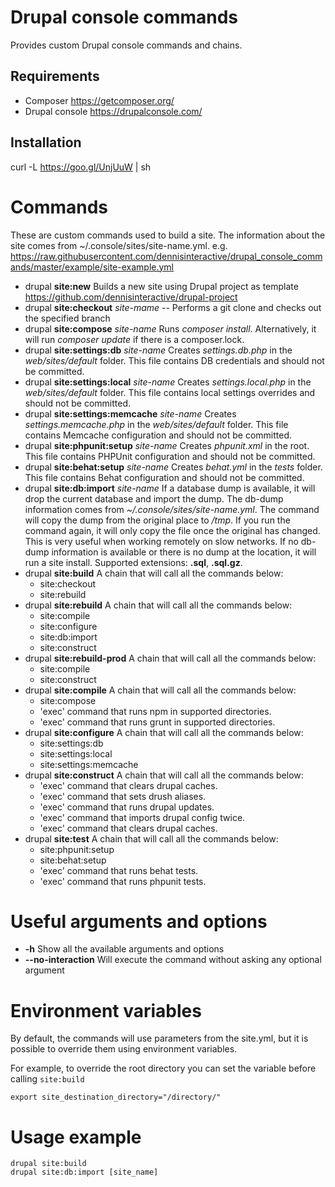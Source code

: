 # Drupal console commands

Provides custom Drupal console commands and chains.

## Requirements
- Composer https://getcomposer.org/
- Drupal console https://drupalconsole.com/

## Installation

curl -L https://goo.gl/UnjUuW | sh

# Commands
These are custom commands used to build a site. The information about the site comes from ~/.console/sites/site-name.yml.
e.g. https://raw.githubusercontent.com/dennisinteractive/drupal_console_commands/master/example/site-example.yml

- drupal **site:new**
	Builds a new site using Drupal project as template https://github.com/dennisinteractive/drupal-project
- drupal **site:checkout** *site-mame* --
	Performs a git clone and checks out the specified branch
- drupal **site:compose** *site-name*
	Runs *composer install*. Alternatively, it will run *composer update* if there is a composer.lock.
- drupal **site:settings:db** *site-name*
	Creates *settings.db.php* in the *web/sites/default* folder. This file contains DB credentials and should not be committed.
- drupal **site:settings:local** *site-name*
	Creates *settings.local.php* in the *web/sites/default* folder. This file contains local settings overrides and should not be committed.
- drupal **site:settings:memcache** *site-name*
	Creates *settings.memcache.php* in the *web/sites/default* folder. This file contains Memcache configuration and should not be committed.
- drupal **site:phpunit:setup** *site-name*
	Creates *phpunit.xml* in the root. This file contains PHPUnit configuration and should not be committed.
- drupal **site:behat:setup** *site-name*
	Creates *behat.yml* in the *tests* folder. This file contains Behat configuration and should not be committed.
- drupal **site:db:import** *site-name*
	If a database dump is available, it will drop the current database and import the dump. The db-dump information comes from *~/.console/sites/site-name.yml*.
	The command will copy the dump from the original place to */tmp*. If you run the command again, it will only copy the file once the original has changed. This is very useful when working remotely on slow networks.
	If no db-dump information is available or there is no dump at the location, it will run a site install.
	Supported extensions: **.sql**, **.sql.gz**.
- drupal **site:build**
	A chain that will call all the commands below:
    - site:checkout
    - site:rebuild
- drupal **site:rebuild**
	A chain that will call all the commands below:
    - site:compile
    - site:configure
    - site:db:import
    - site:construct
- drupal **site:rebuild-prod**
	A chain that will call all the commands below:
    - site:compile
    - site:construct
- drupal **site:compile**
	A chain that will call all the commands below:
    - site:compose
    - 'exec' command that runs npm in supported directories.
    - 'exec' command that runs grunt in supported directories.
- drupal **site:configure**
	A chain that will call all the commands below:
    - site:settings:db
    - site:settings:local
    - site:settings:memcache
- drupal **site:construct**
	A chain that will call all the commands below:
    - 'exec' command that clears drupal caches.
    - 'exec' command that sets drush aliases.
    - 'exec' command that runs drupal updates.
    - 'exec' command that imports drupal config twice.
    - 'exec' command that clears drupal caches.
- drupal **site:test**
	A chain that will call all the commands below:
    - site:phpunit:setup
    - site:behat:setup
    - 'exec' command that runs behat tests.
    - 'exec' command that runs phpunit tests.

# Useful arguments and options
- **-h** Show all the available arguments and options
- **--no-interaction** Will execute the command without asking any optional argument

# Environment variables
By default, the commands will use parameters from the site.yml, but it is possible to override them using environment variables.

For example, to override the root directory you can set the variable before calling `site:build`

`export site_destination_directory="/directory/"`

# Usage example
```
drupal site:build
drupal site:db:import [site_name]
```
